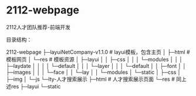# 2112-webpage
2112人才团队推荐-前端开发

目录结构：

2112-webpage
├─layuiNetCompany-v1.1.0        # layui模板，包含主页
│  ├─html                       # 模板网页
│  └─res                        # 模板资源
│      ├─layui
│      │  ├─css
│      │  │  └─modules
│      │  │      ├─laydate
│      │  │      │  └─default
│      │  │      └─layer
│      │  │          └─default
│      │  ├─font
│      │  ├─images
│      │  │  └─face
│      │  └─lay
│      │      └─modules
│      └─static
│          ├─css
│          ├─img
│          └─js
└─lty-人才搜索展示
    ├─html                      # 人才搜索展示页面
    └─res                       # 同上述res
        ├─layui
        └─static
